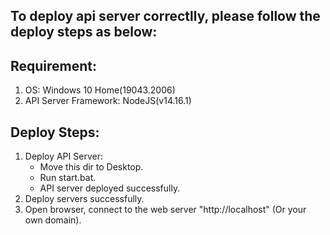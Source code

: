 ## To deploy api server correctlly, please follow the deploy steps as below:

## Requirement:

1. OS: Windows 10 Home(19043.2006)
2. API Server Framework: NodeJS(v14.16.1)

## Deploy Steps:

1. Deploy API Server:
    * Move this dir to Desktop.
    * Run start.bat.
    * API server deployed successfully.
2. Deploy servers successfully.
3. Open browser, connect to the web server "http://localhost" (Or your own domain).